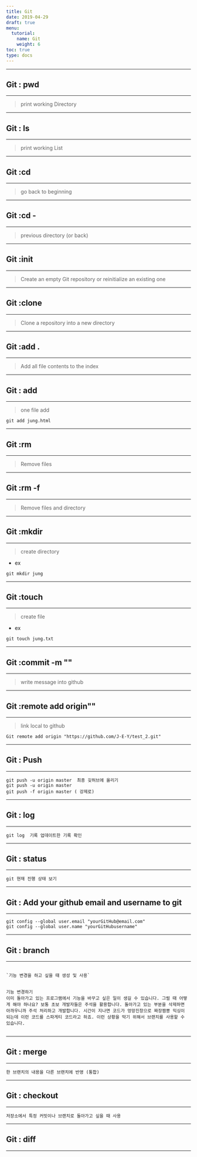 ```yaml
---
title: Git
date: 2019-04-29
draft: true
menu:
  tutorial:
    name: Git
    weight: 6
toc: true
type: docs
---
```


---
## Git : **pwd**
---

> print working Directory 

---
## Git : **ls** 
---

> print working List 

---
## Git :**cd**
---

> go back to beginning

---
## Git :**cd -**
---

> previous directory (or back)

---
## Git :**init**
---

> Create an empty Git repository or reinitialize an existing one


---
## Git :**clone**
---

> Clone a repository into a new directory

---
## Git :**add .**
---

> Add all file contents to the index

---
## Git : **add**
---

> one file add 

```
git add jung.html
```

---
## Git :**rm**
---

> Remove files

---
## Git :**rm -f**
---

> Remove files and directory

---
## Git :**mkdir**
---
>create directory 

* ex
```
git mkdir jung

```

---
## Git :**touch**
---

> create file 

* ex
```
git touch jung.txt 
```

---
## Git :**commit -m ""**
---

> write message into github

---
## Git :**remote add origin""**
---

> link local to github 

```
Git remote add origin "https://github.com/J-E-Y/test_2.git"

```

---
## Git : **Push**
---

```
git push -u origin master  최종 깇허브에 올리기 
git push -u origin master  
git push -f origin master ( 강제로)

```


---
## Git : **log**
---


```
git log  기록 업데이트한 기록 확인

```

---
## Git : **status**
---

```
git 현재 진행 상태 보기
```

---
## Git : **Add your github email and username to git**
---


```
git config --global user.email "yourGitHub@email.com"
git config --global user.name "yourGitHubusername"

```


---
## Git : **branch**  
---

```

`기능 변경을 하고 싶을 때 생성 및 사용`


기능 변경하기
이미 돌아가고 있는 프로그램에서 기능을 바꾸고 싶은 일이 생길 수 있습니다. 그럴 때 어떻게 해야 하나요? 보통 초보 개발자들은 주석을 활용합니다. 돌아가고 있는 부분을 삭제하면 아까우니까 주석 처리하고 개발합니다. 시간이 지나면 코드가 엉망진창으로 짜장짬뽕 믹싱이 되는데 이런 코드를 스파게티 코드라고 하죠. 이런 상황을 막기 위해서 브랜치를 사용할 수 있습니다.


```
---
## Git : **merge**  
---

```
한 브랜치의 내용을 다른 브랜치에 반영 (통합)

```


---
## Git : **checkout**  
---

```
저장소에서 특정 커밋이나 브랜치로 돌아가고 싶을 때 사용
```

---
## Git : **diff**  
---

```

```




